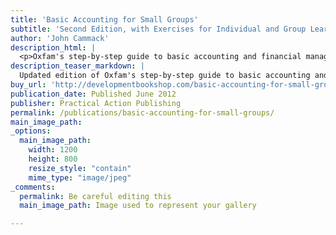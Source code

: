 ```yaml
---
title: 'Basic Accounting for Small Groups'
subtitle: 'Second Edition, with Exercises for Individual and Group Learning'
author: 'John Cammack'
description_html: |
  <p>Oxfam's step-by-step guide to basic accounting and financial management techniques updated edition. Each chapter contains training materials, which may be used either with groups or for individual self-instruction. The book is written in a clear and accessible style, aiming to build up expertise systematically through examples and case studies. The text is suitable for learners who have a lower level of English language skills: the activities and exercises use multiple-choice and group-discussion formats, avoiding the need for long written answers. Solutions are provided for all the activities.</p><p>For more details:<br /><a href="http://developmentbookshop.com/basic-accounting-for-small-groups-pb" target="_blank">developmentbookshop.com</a> (UK) &pound;11.66 <a href="http://www.renoufbooks.com/Enter.aspx?tm=&amp;mode=" target="_blank">Renouf Publishing</a> (Canada) C$28.00<strong><br /></strong><a href="http://www.lastfirst.net/index.php?option=com_virtuemart&amp;page=shop.product_details&amp;flypage=shop.flypage_modern&amp;category_id=15&amp;product_id=855&amp;Itemid=35" target="_blank">lastfirst.net</a> (Australia and Pacific) A$46.95 <a href="http://www.styluspub.com/clients/OXF/books/SearchResults.aspx?str=basic+accounting+for+small+groups" target="_blank">styluspub.com</a> (USA) US$22.35&nbsp;</p>146 pages, January 2003 ISBN 0-85598-473-2</p>
description_teaser_markdown: |
  Updated edition of Oxfam's step-by-step guide to basic accounting and financial management techniques.
buy_url: 'http://developmentbookshop.com/basic-accounting-for-small-groups-pb'
publication_date: Published June 2012
publisher: Practical Action Publishing
permalink: /publications/basic-accounting-for-small-groups/
main_image_path: 
_options:
  main_image_path:
    width: 1200
    height: 800
    resize_style: "contain"
    mime_type: "image/jpeg"
_comments:
  permalink: Be careful editing this
  main_image_path: Image used to represent your gallery

---
```

